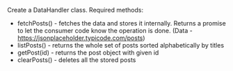 Create a DataHandler class.
Required methods:

- fetchPosts() - fetches the data and stores it internally. Returns a promise to let the
  consumer code know the operation is done. (Data -
  https://jsonplaceholder.typicode.com/posts)
- listPosts() - returns the whole set of posts sorted alphabetically by titles
- getPost(id) - returns the post object with given id
- clearPosts() - deletes all the stored posts
